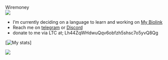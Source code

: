 Wiremoney
<br>
<a href="https://komarev.com/ghpvc"> <img align="center" src="https://komarev.com/ghpvc/?username=wiremoneyy"/></a>
- I’m currently deciding on a language to learn and working on [My Biolink](https://github.com/wiremoneyy/biolinktest2-main)
- Reach me on [telegram](https://t.me/ukwarden) or [Discord](https://discord.com/users/865911778235908168)
- donate to me via LTC at; Lh44ZqWHdwuQqv6obfzh5shsc7o5yvQ8Qg

[![**My stats**](https://github-readme-stats.vercel.app/api?username=wiremoneyy&show_icons=true&theme=tokyonight)]

![](https://hit.yhype.me/github/profile?user_id=140651577)
